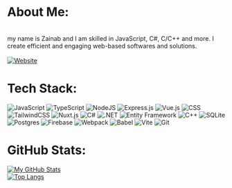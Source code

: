 
# About Me:
<br>my name is Zainab and I am skilled in JavaScript, C#, C/C++ and more. I create efficient and engaging web-based softwares and solutions.
<br><br>
[![Website](https://img.shields.io/website-up-down-green-red/http/shields.io.svg)](https://zainab7681051.github.io/zainab.portfolio/)

# Tech Stack:

![JavaScript](https://img.shields.io/badge/JavaScript-F7DF1E?style=for-the-badge&logo=javascript&logoColor=black)
![TypeScript](https://img.shields.io/badge/TypeScript-3178C6?style=for-the-badge&logo=typescript&logoColor=white)
![NodeJS](https://img.shields.io/badge/Node.js-339933?style=for-the-badge&logo=Node.js&logoColor=white) 
![Express.js](https://img.shields.io/badge/Express.js-%23404d59.svg?style=for-the-badge&logo=express&logoColor=white) 
![Vue.js](https://img.shields.io/badge/Vue.js-4FC08D?style=for-the-badge&logo=vuedotjs&logoColor=white) 
![CSS](https://img.shields.io/badge/CSS-1572B6?style=for-the-badge&logo=css3&logoColor=white)
![TailwindCSS](https://img.shields.io/badge/Tailwind%20CSS-%2338B2AC.svg?style=for-the-badge&logo=tailwind-css&logoColor=white)
![Nuxt.js](https://img.shields.io/badge/Nuxt.js-002E3B?style=for-the-badge&logo=nuxtdotjs&logoColor=white)
![C#](https://custom-icon-badges.demolab.com/badge/C%23-%23239120.svg?style=for-the-badge&logo=cshrp&logoColor=white) 
![.NET](https://img.shields.io/badge/.NET-512BD4?style=for-the-badge&logo=dotnet&logoColor=white)
![Entity Framework](https://img.shields.io/badge/Entity%20Framework-%235C2D91.svg?style=for-the-badge&logo=dotnet&logoColor=white)
![C++](https://img.shields.io/badge/C++-%2300599C.svg?style=for-the-badge&logo=c%2B%2B&logoColor=white)
![SQLite](https://img.shields.io/badge/sqlite-%2307405e.svg?style=for-the-badge&logo=sqlite&logoColor=white) 
![Postgres](https://img.shields.io/badge/Postgres-%23316192.svg?style=for-the-badge&logo=postgresql&logoColor=white)
![Firebase](https://img.shields.io/badge/Firebase-039BE5?style=for-the-badge&logo=Firebase&logoColor=white)
![Webpack](https://img.shields.io/badge/Webpack-056BE5?style=for-the-badge&logo=webpack&logoColor=white) 
![Babel](https://img.shields.io/badge/Babel-F9DC3E?style=for-the-badge&logo=babel&logoColor=black)
![Vite](https://img.shields.io/badge/Vite-646CFF?style=for-the-badge&logo=vite&logoColor=white)
![Git](https://img.shields.io/badge/Git-F05032?style=for-the-badge&logo=git&logoColor=white)

# GitHub Stats:
[![My GitHub Stats](https://github-readme-stats.vercel.app/api/?username=zainab7681051&theme=tokyonight&count_private=true&showicons=true)]()
<br/>
[![Top Langs](https://github-readme-stats.vercel.app/api/top-langs/?username=zainab7681051&layout=compact&theme=tokyonight)](https://github.com/anuraghazra/github-readme-stats)
<br/>
